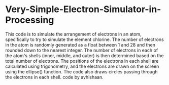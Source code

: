 # Very-Simple-Electron-Simulator-in-Processing
This code is to simulate the arrangement of electrons in an atom, specifically to try to simulate the element chlorine. The number of electrons in the atom is randomly generated as a float between 1 and 28 and then rounded down to the nearest integer. The number of electrons in each of the atom's shells (inner, middle, and outer) is then determined based on the total number of electrons. The positions of the electrons in each shell are calculated using trigonometry, and the electrons are drawn on the screen using the ellipse() function. The code also draws circles passing through the electrons in each shell. code by avhishaan.

